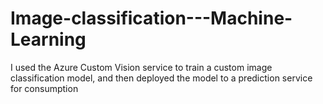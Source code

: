 # Image-classification---Machine-Learning
I used the Azure Custom Vision service to train a custom image classification model, and then deployed the model to a prediction service for consumption
